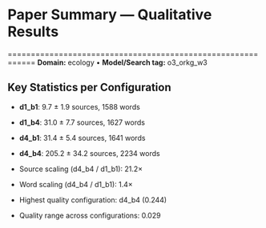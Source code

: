 # Paper Summary — Qualitative Results
============================================================
**Domain:** ecology  •  **Model/Search tag:** o3_orkg_w3

## Key Statistics per Configuration
- **d1_b1**: 9.7 ± 1.9 sources, 1588 words
- **d1_b4**: 31.0 ± 7.7 sources, 1627 words
- **d4_b1**: 31.4 ± 5.4 sources, 1641 words
- **d4_b4**: 205.2 ± 34.2 sources, 2234 words

- Source scaling (d4_b4 / d1_b1): 21.2×
- Word scaling (d4_b4 / d1_b1): 1.4×

- Highest quality configuration: d4_b4 (0.244)
- Quality range across configurations: 0.029